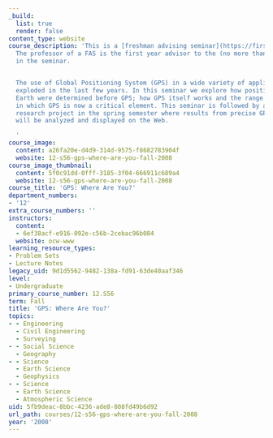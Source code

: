 ```yaml
---
_build:
  list: true
  render: false
content_type: website
course_description: 'This is a [freshman advising seminar](https://firstyear.mit.edu/office-first-year/first-year-advising/advising-options).
  The professor of a FAS is the first year advisor to the (no more than 8) students
  in the seminar.


  The use of Global Positioning System (GPS) in a wide variety of applications has
  exploded in the last few years. In this seminar we explore how positions on the
  Earth were determined before GPS; how GPS itself works and the range of applications
  in which GPS is now a critical element. This seminar is followed by a [UROP](http://web.mit.edu/urop/)
  research project in the spring semester where results from precise GPS measurements
  will be analyzed and displayed on the Web.

  '
course_image:
  content: a26fa20e-d4d9-314d-9575-f8682783904f
  website: 12-s56-gps-where-are-you-fall-2008
course_image_thumbnail:
  content: 5f0c91dd-0fff-3185-3f04-666911c689a4
  website: 12-s56-gps-where-are-you-fall-2008
course_title: 'GPS: Where Are You?'
department_numbers:
- '12'
extra_course_numbers: ''
instructors:
  content:
  - 6ef38acf-e916-092e-c56b-2cebac96b084
  website: ocw-www
learning_resource_types:
- Problem Sets
- Lecture Notes
legacy_uid: 9d1d5562-9482-138a-fd91-63de40aaf346
level:
- Undergraduate
primary_course_number: 12.S56
term: Fall
title: 'GPS: Where Are You?'
topics:
- - Engineering
  - Civil Engineering
  - Surveying
- - Social Science
  - Geography
- - Science
  - Earth Science
  - Geophysics
- - Science
  - Earth Science
  - Atmospheric Science
uid: 5fb9deac-8bbc-4236-ade8-808fd49b6d92
url_path: courses/12-s56-gps-where-are-you-fall-2008
year: '2008'
---
```

